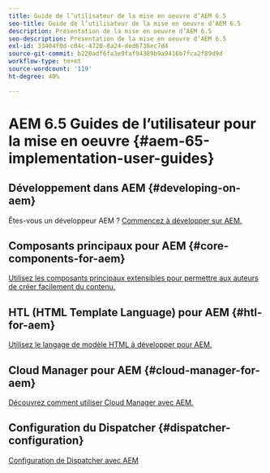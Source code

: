 ```yaml
---
title: Guide de l’utilisateur de la mise en oeuvre d’AEM 6.5
seo-title: Guide de l’utilisateur de la mise en oeuvre d’AEM 6.5
description: Présentation de la mise en oeuvre d’AEM 6.5
seo-description: Présentation de la mise en oeuvre d’AEM 6.5
exl-id: 33404f0d-c04c-4720-8a24-ded6738ec7d4
source-git-commit: b220adf6fa3e9faf94389b9a9416b7fca2f89d9d
workflow-type: tm+mt
source-wordcount: '119'
ht-degree: 40%

---
```


# AEM 6.5 Guides de l’utilisateur pour la mise en oeuvre {#aem-65-implementation-user-guides}

## Développement dans AEM {#developing-on-aem}

Êtes-vous un développeur AEM ? [Commencez à développer sur AEM.](/help/sites-developing/home.md)

## Composants principaux pour AEM {#core-components-for-aem}

[Utilisez les composants principaux extensibles pour permettre aux auteurs de créer facilement du contenu.](https://docs.adobe.com/content/help/fr-FR/experience-manager-core-components/using/introduction.html)

## HTL (HTML Template Language) pour AEM {#htl-for-aem}

[Utilisez le langage de modèle HTML à développer pour AEM.](https://docs.adobe.com/content/help/fr-FR/experience-manager-htl/using/overview.html)

## Cloud Manager pour AEM {#cloud-manager-for-aem}

[Découvrez comment utiliser Cloud Manager avec AEM.](https://docs.adobe.com/content/help/fr/experience-manager-cloud-manager/using/introduction-to-cloud-manager.html)

## Configuration du Dispatcher {#dispatcher-configuration}

[Configuration de Dispatcher avec AEM](https://docs.adobe.com/content/help/fr-FR/experience-manager-dispatcher/using/dispatcher.html)
